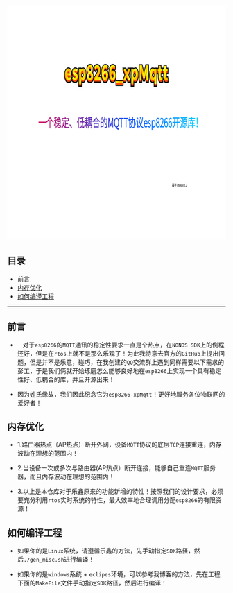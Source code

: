

<p align="center">
  <img src="png/banner.png" width="820px" height="540px" alt="Banner" />
</p>
 


目录
--------------

* [前言](#前言)
* [内存优化](#内存优化)
* [如何编译工程](#如何编译工程)





--------------
## 前言

- &nbsp;&nbsp;&nbsp;对于`esp8266`的`MQTT`通讯的稳定性要求一直是个热点，在`NONOS SDK`上的例程还好，但是在`rtos`上就不是那么乐观了！为此我特意去官方的`GitHub`上提出问题，但是并不是乐意，碰巧，在我创建的`QQ`交流群上遇到同样需要以下需求的彭工，于是我们俩就开始琢磨怎么能够良好地在`esp8266`上实现一个具有稳定性好、低耦合的库，并且开源出来！

- 因为姓氏缘故，我们因此纪念它为`esp8266-xpMqtt`！更好地服务各位物联网的爱好者！
  
  
## 内存优化
  
- 1.路由器热点（AP热点）断开外网，设备`MQTT`协议的底层`TCP`连接重连，内存波动在理想的范围内！

- 2.当设备一次或多次与路由器(AP热点）断开连接，能够自己重连`MQTT`服务器，而且内存波动在理想的范围内！
 
- 3.以上是本仓库对于乐鑫原来的功能新增的特性！按照我们的设计要求，必须要充分利用`rtos`实时系统的特性，最大效率地合理调用分配`esp8266`的有限资源！

## 如何编译工程

- 如果你的是`Linux`系统，请遵循乐鑫的方法，先手动指定`SDK`路径，然后`./gen_misc.sh`进行编译！

- 如果你的是`windows`系统 + `eclipes`环境，可以参考我博客的方法，先在工程下面的`MakeFile`文件手动指定`SDK`路径，然后进行编译！


